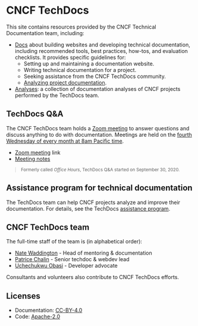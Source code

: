 # CNCF TechDocs

This site contains resources provided by the CNCF Technical Documentation team,
including:

- [Docs](docs) about building websites and developing technical documentation,
  including recommended tools, best practices, how-tos, and evaluation
  checklists. It provides specific guidelines for:
  - Setting up and maintaining a documentation website.
  - Writing technical documentation for a project.
  - Seeking assistance from the CNCF TechDocs community.
  - [Analyzing project documentation](docs/analysis/).
- [Analyses](analyses): a collection of documentation analyses of CNCF projects
  performed by the TechDocs team.

## TechDocs Q&A

The CNCF TechDocs team holds a [Zoom meeting][] to answer questions and discuss
anything to do with documentation. Meetings are held on the [fourth Wednesday of
every month at 8am Pacific time][date-time].

- [Zoom meeting][] link
- [Meeting notes][]

> <small>Formerly called _Office Hours_, TechDocs Q&amp;A started on September
> 30, 2020.</small>

## Assistance program for technical documentation

The TechDocs team can help CNCF projects analyze and improve their
documentation. For details, see the TechDocs
[assistance program](docs/assistance.md).

## CNCF TechDocs team

The full-time staff of the team is (in alphabetical order):

- [Nate Waddington](https://github.com/nate-double-u) - Head of mentoring &
  documentation
- [Patrice Chalin](https://github.com/chalin) - Senior techdoc & webdev lead
- [Uchechukwu Obasi](https://github.com/thisisobate) - Developer advocate

Consultants and volunteers also contribute to CNCF TechDocs efforts.

## Licenses

- Documentation: [CC-BY-4.0](LICENSE)
- Code: [Apache-2.0](LICENSE-CODE)

[date-time]:
  https://tockify.com/cncf.public.events/monthly?search=CNCF%20Tech%20Writers%20Office%20Hours
[Meeting notes]:
  https://docs.google.com/document/d/1roexHTLCrErYjNT2NEoRsVnn_YNbQzZ1gyXNK8hXR4Q/
[Zoom meeting]:
  https://zoom-lfx.platform.linuxfoundation.org/meeting/95471930872?password=db1aa715-a60b-444c-8b14-71d44161a42e

<!-- cSpell:ignore Chalin Waddington Uchechukwu Obasi techdoc webdev -->
